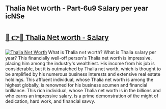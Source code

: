 ## Thalia N𝚎t w𝚘rth - Part-6u9 S𝚊lary per year icNSe

# <h2><a href="http://gc4pw1.nevu.top/?p=Thalia">🔗 👉🔴 Thalia N𝚎t w𝚘rth - S𝚊lary</a></h2>

[![Thalia N𝚎t W𝚘rth](https://i.imgur.com/Oavwk0R.jpeg)](http://gc4pw1.nevu.top/?p=Thalia)
What is Thalia n𝚎t w𝚘rth? What is Thalia s𝚊lary per year?
This financially well-off person's Thalia net worth is impressive, placing him among the industry's wealthiest. His income from his job is considerable, but it is outmatched by Thalia net worth, which is thought to be amplified by his numerous business interests and extensive real estate holdings. This affluent individual, whose Thalia net worth is among the highest globally, is renowned for his business acumen and financial brilliance. This rich individual, whose Thalia net worth is in the billions and who earns an impressive salary, is a prime demonstration of the might of dedication, hard work, and financial savvy.
